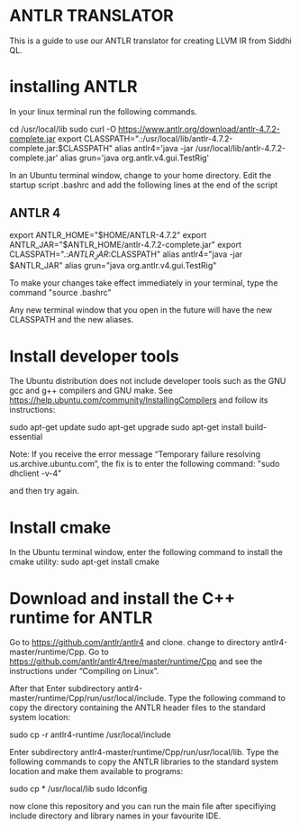 # ANTLR TRANSLATOR
This is a guide to use our ANTLR translator for creating LLVM IR from Siddhi QL.

# installing ANTLR
In your linux terminal run the following commands.

cd /usr/local/lib
sudo curl -O https://www.antlr.org/download/antlr-4.7.2-complete.jar
export CLASSPATH=".:/usr/local/lib/antlr-4.7.2-complete.jar:$CLASSPATH"
alias antlr4='java -jar /usr/local/lib/antlr-4.7.2-complete.jar'
alias grun='java org.antlr.v4.gui.TestRig'

In an Ubuntu terminal window, change to your home directory. Edit the startup script .bashrc and add the following lines at the end of the script

## ANTLR 4
export ANTLR_HOME="$HOME/ANTLR-4.7.2"
export ANTLR_JAR="$ANTLR_HOME/antlr-4.7.2-complete.jar"
export CLASSPATH=".:$ANTLR_JAR:$CLASSPATH"
alias antlr4="java -jar $ANTLR_JAR"
alias grun="java org.antlr.v4.gui.TestRig"

To make your changes take effect immediately in your terminal, type the command "source .bashrc"

Any new terminal window that you open in the future will have the new CLASSPATH and the new aliases.

# Install developer tools
The Ubuntu distribution does not include developer tools such as the GNU gcc and g++ compilers and GNU make. See https://help.ubuntu.com/community/InstallingCompilers and follow its instructions:

sudo apt-get update
sudo apt-get upgrade
sudo apt-get install build-essential

Note: 
If you receive the error message “Temporary failure resolving us.archive.ubuntu.com”, the fix is to 
enter the following command:
"sudo dhclient -v-4"

and then try again.

# Install cmake
In the Ubuntu terminal window, enter the following command to install the cmake utility:
sudo apt-get install cmake

# Download and install the C++ runtime for ANTLR

Go to https://github.com/antlr/antlr4 and clone.
change to directory antlr4-master/runtime/Cpp.
Go to 
https://github.com/antlr/antlr4/tree/master/runtime/Cpp and see the instructions under “Compiling on Linux”.

After that Enter subdirectory antlr4-master/runtime/Cpp/run/usr/local/include. Type the following command to copy the directory containing the ANTLR header files to the standard system location: 

sudo cp -r antlr4-runtime /usr/local/include

Enter subdirectory antlr4-master/runtime/Cpp/run/usr/local/lib.
Type the following commands to copy the ANTLR libraries to the standard system location and make them available to programs:

sudo cp * /usr/local/lib
sudo ldconfig

now clone this repository and you can run the main file after specifiying include directory and library names in your favourite IDE.